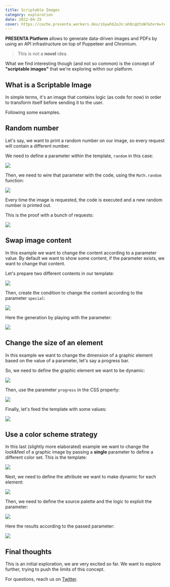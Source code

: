 ```yaml
---
title: Scriptable Images
category: exploration
date: 2022-04-25
cover: https://cache.presenta.workers.dev/zGywhb2oJn:ah8cqUtoW?&term=tech&title=Scriptable+Images&subtitle=Exploration
---
```


**PRESENTA Platform** allows to generate data-driven images and PDFs by using an API infrastructure on top of Puppeteer and Chromium. 

> This is not a **novel** idea. 

What we find interesting though (and not so common) is the concept of **"scriptable images"** that we're exploring within our platform.

## What is a Scriptable Image

In simple terms, it's an image that contains logic (as code for now) in order to transform itself before sending it to the user.

Following some examples.

## Random number

Let's say, we want to print a random number on our image, so every request will contain a different number.

We need to define a parameter within the template, `random` in this case:

<div class="img">

![](/blog/scriptable-images/a01.png)

</div>

Then, we need to wire that parameter with the code, using the `Math.random` function:

<div class="img">

![](/blog/scriptable-images/a02.png)

</div>

Every time the image is requested, the code is executed and a new random number is printed out.

This is the proof with a bunch of requests:

<div class="img">

![](/blog/scriptable-images/a03.gif)

</div>



## Swap image content

In this example we want to change the content according to a parameter value. By default we want to show some content, if the parameter exists, we want to change that content.

Let's prepare two different contents in our template:

<div class="img">

![](/blog/scriptable-images/b01.png)

</div>

Then, create the condition to change the content according to the parameter `special`:

<div class="img">

![](/blog/scriptable-images/b02.png)

</div>

Here the generation by playing with the parameter:

<div class="img">

![](/blog/scriptable-images/b03.gif)

</div>

## Change the size of an element

In this example we want to change the dimension of a graphic element based on the value of a parameter, let's say a progress bar.

So, we need to define the graphic element we want to be dynamic:

<div class="img">

![](/blog/scriptable-images/c01.png)

</div>

Then, use the parameter `progress` in the CSS property:

<div class="img">

![](/blog/scriptable-images/c02.png)

</div>

Finally, let's feed the template with some values:

<div class="img">

![](/blog/scriptable-images/c03.gif)

</div>


## Use a color scheme strategy

In this last (slightly more elaborated) example we want to change the look&feel of a graphic image by passing a **single** parameter to define a different color set. This is the template:

<div class="img">

![](/blog/scriptable-images/d01.png)

</div>

Next, we need to define the attribute we want to make dynamic for each element:

<div class="img">

![](/blog/scriptable-images/d02.png)

</div>

Then, we need to define the source palette and the logic to exploit the parameter:

<div class="img">

![](/blog/scriptable-images/d03.png)

</div>

Here the results according to the passed parameter:

<div class="img">

![](/blog/scriptable-images/d04.gif)

</div>


## Final thoughts

This is an initial exploration, we are very excited so far. We want to explore further, trying to push the limits of this concept.

For questions, reach us on [Twitter](https://twitter.com/PresentaSw).

